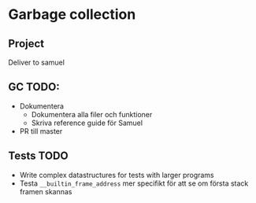 # Garbage collection

## Project
Deliver to samuel

## GC TODO:
- Dokumentera
    - Dokumentera alla filer och funktioner
    - Skriva reference guide för Samuel
- PR till master

## Tests TODO
- Write complex datastructures for tests with larger programs
- Testa `__builtin_frame_address` mer specifikt för att se om första stack framen skannas